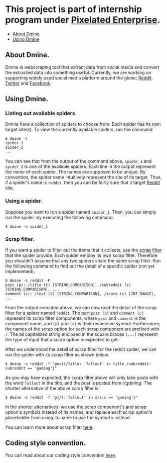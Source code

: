 # This project is part of internship program under [Pixelated Enterprise](http://www.pixelated.asia).

- [About Dmine](https://github.com/amirulmenjeni/dmine/blob/master/README.md#about-dmine)
- [Using Dmine](https://github.com/amirulmenjeni/dmine/blob/master/README.md#using-dmine)

## About Dmine.

Dmine is webscraping tool that extract data from social media and convert the extracted data into something useful. Currently, we are working on supporting widely used social media platform around the globe; [Reddit](http://www.reddit.com), [Twitter](http://www.twitter.com) and [Facebook](http://www.facebook.com). 

## Using Dmine.

### Listing out available spiders.
Dmine have a collection of spiders to choose from. Each spider has its own target site(s). To view the currently available spiders, run the command

    $ dmine -l
    spider_1
    spider_2
    ...
    
You can see that from the output of the command above, `spider_1` and `spider_2` is one of the available spiders. Each line in the output represent the _name_ of each spider. The names are supposed to be unique.
By convention, the spider name intuitively represent the site of its target. Thus, if a spider's name is `reddit`, then you can be fairly sure that it target [Reddit](http://www.reddit.com) site.

### Using a spider.

Suppose you want to run a spider named `spider_1`. Then, you can simply run the spider my executing the
following command.

    $ dmine -s spider_1
    
### Scrap filter.

If you want a spider to filter out the items that it collects, use the [scrap filter](https://github.com/amirulmenjeni/dmine/wiki/Scrap-Filter) that the spider provide. Each spider employ its own scrap filter. Therefore you shouldn't assume that any two spiders share the same scrap filter. Run the following command
to find out the detail of a specific spider (not yet implemented).

    $ dmine -s reddit -F
   	post (p): /title (t) [STRING_COMPARISON], /subreddit (s) [STRING_COMPARISON], ...
    comment (c): /text (t) [STRING_COMPARISON], /score (s) [INT_RANGE], ...
    
From the output executed above, we can now read the detail of the scrap filter for a spider named `reddit`.
The part `post (p)` and `comment (c)` represent its scrap filter components, where `post` and `comment` is the 
component name, and `(p)` and `(c)` is their respective symbol. Furthermore, the names of the scrap option for each scrap component are prefixed with `/`. The all capitalized string enclosed in the square braces `[...]` represent the type of input that a scrap option is expected to get.

After we understood the detail of scrap filter for the reddit spider, we can run the spider with its scrap filter as shown below.

    $ dmine -s reddit -f "post{/title: 'fallout' in title /subreddit: subreddit == 'gaming'}"
    
As you may have expected, the scrap filter above will only take posts with the word `fallout` in the title,
and the post is posted from _r/gaming_. The shorter alternative of the above scrap filter is:

    $ dmine -s reddit -f "p{/t:'fallout' in x/s:s == 'gaming'}"

In the shorter alternatives, we use the scrap component's and scrap option's symbols instead of its names, and
replace each scrap option's placeholder from using its name to use the symbol `x` instead.

You can learn more about scrap filter [here](https://github.com/amirulmenjeni/dmine/wiki/Scrap-Filter).

## Coding style convention.

You can read about our coding style convention [here](Coding-Convention).

